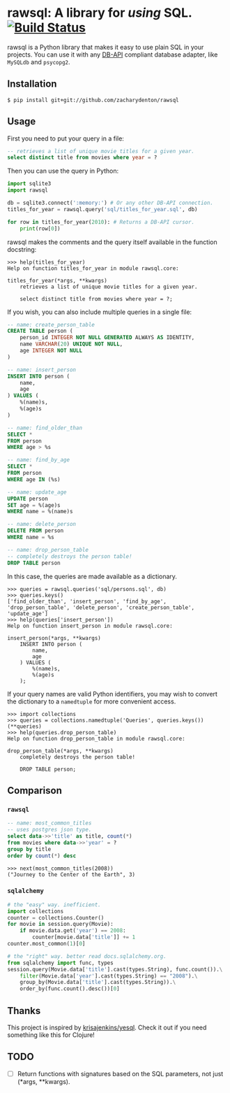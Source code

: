 # rawsql: A library for *using* SQL. [![Build Status](https://travis-ci.org/zacharydenton/rawsql.svg)](https://travis-ci.org/zacharydenton/rawsql)

rawsql is a Python library that makes it easy to use plain SQL in your projects. You can use it with any [DB-API](https://www.python.org/dev/peps/pep-0249/) compliant database adapter, like `MySQLdb` and `psycopg2`.

## Installation

```shell
$ pip install git+git://github.com/zacharydenton/rawsql
```

## Usage

First you need to put your query in a file:

```sql
-- retrieves a list of unique movie titles for a given year.
select distinct title from movies where year = ?
```

Then you can use the query in Python:

```python
import sqlite3
import rawsql

db = sqlite3.connect(':memory:') # Or any other DB-API connection.
titles_for_year = rawsql.query('sql/titles_for_year.sql', db)

for row in titles_for_year(2010): # Returns a DB-API cursor.
    print(row[0])
```

rawsql makes the comments and the query itself available in the function docstring:

```pycon
>>> help(titles_for_year)
Help on function titles_for_year in module rawsql.core:

titles_for_year(*args, **kwargs)
    retrieves a list of unique movie titles for a given year.

    select distinct title from movies where year = ?;
```

If you wish, you can also include multiple queries in a single file:

```sql
-- name: create_person_table
CREATE TABLE person (
    person_id INTEGER NOT NULL GENERATED ALWAYS AS IDENTITY,
    name VARCHAR(20) UNIQUE NOT NULL,
    age INTEGER NOT NULL
)

-- name: insert_person
INSERT INTO person (
    name,
    age
) VALUES (
    %(name)s,
    %(age)s
)

-- name: find_older_than
SELECT *
FROM person
WHERE age > %s

-- name: find_by_age
SELECT *
FROM person
WHERE age IN (%s)

-- name: update_age
UPDATE person
SET age = %(age)s
WHERE name = %(name)s

-- name: delete_person
DELETE FROM person
WHERE name = %s

-- name: drop_person_table
-- completely destroys the person table!
DROP TABLE person
```

In this case, the queries are made available as a dictionary.

```pycon
>>> queries = rawsql.queries('sql/persons.sql', db)
>>> queries.keys()
['find_older_than', 'insert_person', 'find_by_age', 'drop_person_table', 'delete_person', 'create_person_table', 'update_age']
>>> help(queries['insert_person'])
Help on function insert_person in module rawsql.core:

insert_person(*args, **kwargs)
    INSERT INTO person (
        name,
        age
    ) VALUES (
        %(name)s,
        %(age)s
    );
```

If your query names are valid Python identifiers, you may wish to convert the dictionary to a `namedtuple` for more convenient access.

```pycon
>>> import collections
>>> queries = collections.namedtuple('Queries', queries.keys())(**queries)
>>> help(queries.drop_person_table)
Help on function drop_person_table in module rawsql.core:

drop_person_table(*args, **kwargs)
    completely destroys the person table!

    DROP TABLE person;
```

## Comparison

### `rawsql`

```sql
-- name: most_common_titles
-- uses postgres json type.
select data->>'title' as title, count(*)
from movies where data->>'year' = ?
group by title
order by count(*) desc
```

```pycon
>>> next(most_common_titles(2008))
("Journey to the Center of the Earth", 3)
```

### `sqlalchemy`

```python
# the "easy" way. inefficient.
import collections
counter = collections.Counter()
for movie in session.query(Movie):
    if movie.data.get('year') == 2008:
        counter[movie.data['title']] += 1
counter.most_common(1)[0]

# the "right" way. better read docs.sqlalchemy.org.
from sqlalchemy import func, types
session.query(Movie.data['title'].cast(types.String), func.count()).\
    filter(Movie.data['year'].cast(types.String) == "2008").\
    group_by(Movie.data['title'].cast(types.String)).\
    order_by(func.count().desc())[0]
```

## Thanks

This project is inspired by [krisajenkins/yesql](https://github.com/krisajenkins/yesql). Check it out if you need something like this for Clojure!

## TODO

- [ ] Return functions with signatures based on the SQL parameters, not just (\*args, \*\*kwargs).
